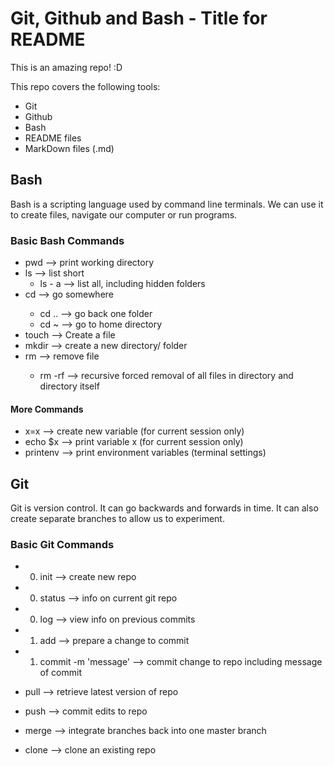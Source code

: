 # Git, Github and Bash  - Title for README

This is an amazing repo! :D

This repo covers the following tools:
- Git
- Github
- Bash
- README files
- MarkDown files (.md)

## Bash
Bash is a scripting language used by command line terminals.
We can use it to create files, navigate our computer or run programs.

### Basic Bash Commands

- pwd --> print working directory
- ls --> list short
  - ls - a --> list all, including hidden folders
- cd <directory> --> go somewhere
  - cd .. --> go back one folder
  - cd ~ --> go to home directory
- touch <filename> --> Create a file
- mkdir <name> --> create a new directory/ folder
- rm <file> --> remove file
  - rm -rf <directory> --> recursive forced removal of all files in directory and directory itself

#### More Commands

- x=x --> create new variable (for current session only)
- echo $x --> print variable x (for current session only)
- printenv --> print environment variables (terminal settings)

## Git
Git is version control.
It can go backwards and forwards in time.
It can also create separate branches to allow us to experiment.

### Basic Git Commands

- 0) init --> create new repo
- 0) status --> info on current git repo
- 0) log --> view info on previous commits

- 1) add --> prepare a change to commit
- 1) commit -m 'message' --> commit change to repo including message of commit

- pull --> retrieve latest version of repo
- push --> commit edits to repo
- merge --> integrate branches back into one master branch
- clone --> clone an existing repo
